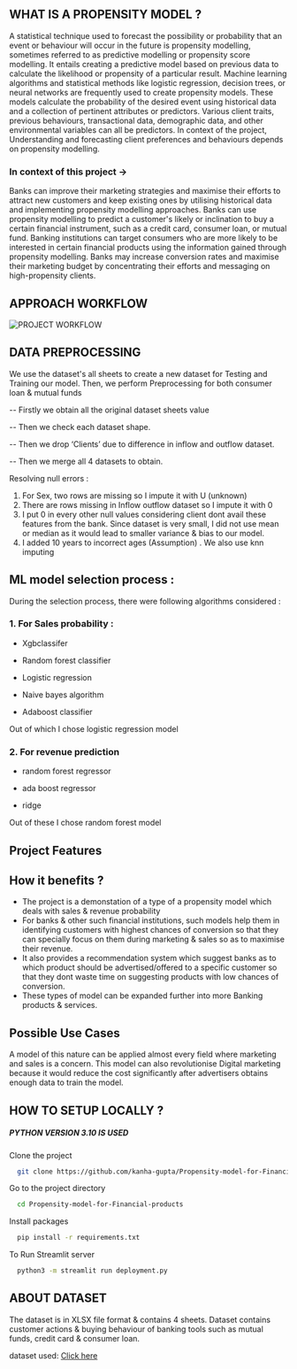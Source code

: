 ## WHAT IS A PROPENSITY MODEL ?
A statistical technique used to forecast the possibility or probability that an event or behaviour will occur in the future is propensity modelling, sometimes referred to as predictive modelling or propensity score modelling. It entails creating a predictive model based on previous data to calculate the likelihood or propensity of a particular result.
Machine learning algorithms and statistical methods like logistic regression, decision trees, or neural networks are frequently used to create propensity models. These models calculate the probability of the desired event using historical data and a collection of pertinent attributes or predictors. Various client traits, previous behaviours, transactional data, demographic data, and other environmental variables can all be predictors.
In context of the project, Understanding and forecasting client preferences and behaviours depends on propensity modelling.

### In context of this project ->

Banks can improve their marketing strategies and maximise their efforts to attract new customers and keep existing ones by utilising historical data and implementing propensity modelling approaches.
Banks can use propensity modelling to predict a customer's likely or inclination to buy a certain financial instrument, such as a credit card, consumer loan, or mutual fund. Banking institutions can target consumers who are more likely to be interested in certain financial products using the information gained through propensity modelling. Banks may increase conversion rates and maximise their marketing budget by concentrating their efforts and messaging on high-propensity clients.

## APPROACH WORKFLOW 

![PROJECT WORKFLOW](https://github.com/kanha-gupta/Propensity-model-for-Financial-products/assets/92207457/94b04241-8cd4-4eee-b856-7b7ff7d22a75)


## DATA PREPROCESSING

We use the dataset's all sheets to create a new dataset for Testing and Training our model. 
Then, we perform Preprocessing for both consumer loan & mutual funds

-- Firstly we obtain all the original dataset sheets value

-- Then we check each dataset shape. 

-- Then we drop ‘Clients’ due to difference in inflow and outflow dataset.

-- Then we merge all 4 datasets to obtain.

Resolving null errors : 
1.  For Sex, two rows are missing so I impute it with U (unknown) 
2. There are rows missing in Inflow outflow dataset so I impute it with 0
3. I put 0 in every other null values considering client dont avail these features from the bank.
Since dataset is very small, I did not use mean or median as it would lead to smaller variance  & bias to our model.
4. I added 10 years to incorrect ages (Assumption) . We also use knn imputing

## ML model selection process : 

During the selection process, there were following algorithms considered : 

### 1. For Sales probability : 

- Xgbclassifer

- Random forest classifier 

- Logistic regression

- Naive bayes algorithm

- Adaboost classifier

Out of which I chose logistic regression model

### 2. For revenue prediction

- random forest regressor

- ada boost regressor

- ridge

Out of these I chose random forest model

## Project Features


## How it benefits ?

- The project is a demonstation of a type of a propensity model which deals with sales & revenue probability
- For banks & other such financial institutions, such models help them in identifying customers with highest chances of conversion so that they can specially focus on them during marketing & sales so as to maximise their  revenue.
- It also provides a recommendation system which suggest banks as to which product should be advertised/offered to a specific customer so that they dont waste time on suggesting products with low chances of conversion.
- These types of model can be expanded further into more Banking products & services.

## Possible Use Cases

A model of this nature can be applied almost every field where marketing and sales is a concern. This model can also revolutionise Digital marketing because it would reduce the cost significantly after advertisers obtains enough data to train the model.

## HOW TO SETUP LOCALLY ?
##### PYTHON VERSION 3.10 IS USED

Clone the project

```bash
  git clone https://github.com/kanha-gupta/Propensity-model-for-Financial-products.git
```

Go to the project directory

```bash
  cd Propensity-model-for-Financial-products
```

Install packages

```bash
  pip install -r requirements.txt
```

To Run Streamlit server

```bash
  python3 -m streamlit run deployment.py
```

## ABOUT DATASET 

The dataset is in XLSX file format & contains 4 sheets.
Dataset contains customer actions & buying behaviour of banking tools such as mutual funds, credit card & consumer loan.

dataset used:
[Click here](https://www.kaggle.com/datasets/khushigpt11/financial-dataset-for-propensity-modelling)



   


